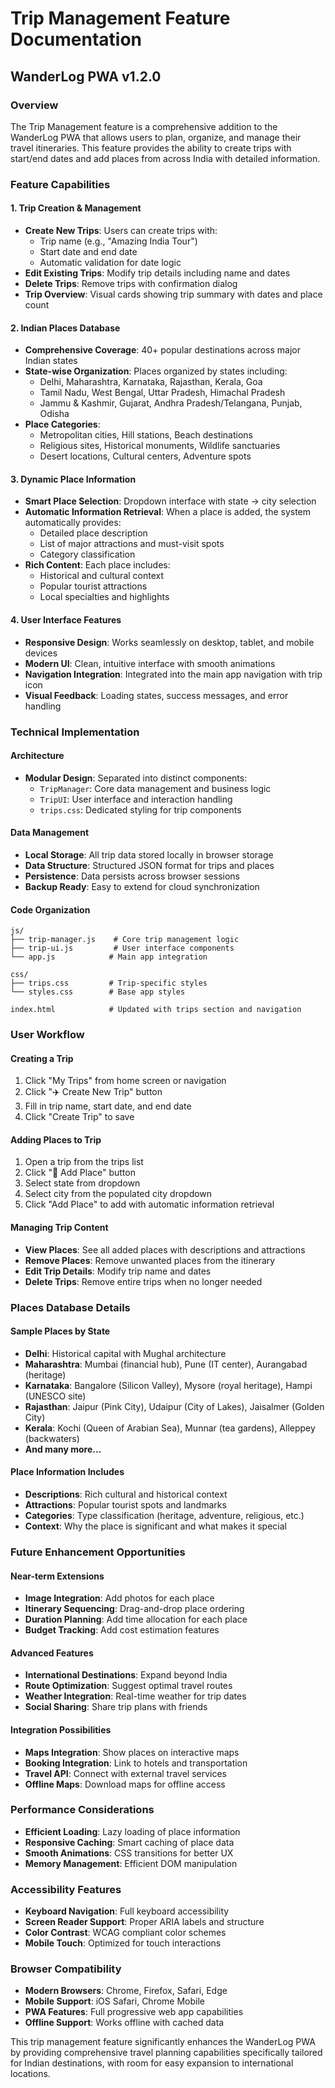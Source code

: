 # Trip Management Feature Documentation
## WanderLog PWA v1.2.0

### Overview
The Trip Management feature is a comprehensive addition to the WanderLog PWA that allows users to plan, organize, and manage their travel itineraries. This feature provides the ability to create trips with start/end dates and add places from across India with detailed information.

### Feature Capabilities

#### 1. Trip Creation & Management
- **Create New Trips**: Users can create trips with:
  - Trip name (e.g., "Amazing India Tour")
  - Start date and end date
  - Automatic validation for date logic
- **Edit Existing Trips**: Modify trip details including name and dates
- **Delete Trips**: Remove trips with confirmation dialog
- **Trip Overview**: Visual cards showing trip summary with dates and place count

#### 2. Indian Places Database
- **Comprehensive Coverage**: 40+ popular destinations across major Indian states
- **State-wise Organization**: Places organized by states including:
  - Delhi, Maharashtra, Karnataka, Rajasthan, Kerala, Goa
  - Tamil Nadu, West Bengal, Uttar Pradesh, Himachal Pradesh
  - Jammu & Kashmir, Gujarat, Andhra Pradesh/Telangana, Punjab, Odisha
- **Place Categories**: 
  - Metropolitan cities, Hill stations, Beach destinations
  - Religious sites, Historical monuments, Wildlife sanctuaries
  - Desert locations, Cultural centers, Adventure spots

#### 3. Dynamic Place Information
- **Smart Place Selection**: Dropdown interface with state → city selection
- **Automatic Information Retrieval**: When a place is added, the system automatically provides:
  - Detailed place description
  - List of major attractions and must-visit spots
  - Category classification
- **Rich Content**: Each place includes:
  - Historical and cultural context
  - Popular tourist attractions
  - Local specialties and highlights

#### 4. User Interface Features
- **Responsive Design**: Works seamlessly on desktop, tablet, and mobile devices
- **Modern UI**: Clean, intuitive interface with smooth animations
- **Navigation Integration**: Integrated into the main app navigation with trip icon
- **Visual Feedback**: Loading states, success messages, and error handling

### Technical Implementation

#### Architecture
- **Modular Design**: Separated into distinct components:
  - `TripManager`: Core data management and business logic
  - `TripUI`: User interface and interaction handling
  - `trips.css`: Dedicated styling for trip components

#### Data Management
- **Local Storage**: All trip data stored locally in browser storage
- **Data Structure**: Structured JSON format for trips and places
- **Persistence**: Data persists across browser sessions
- **Backup Ready**: Easy to extend for cloud synchronization

#### Code Organization
```
js/
├── trip-manager.js    # Core trip management logic
├── trip-ui.js         # User interface components
└── app.js            # Main app integration

css/
├── trips.css         # Trip-specific styles
└── styles.css        # Base app styles

index.html            # Updated with trips section and navigation
```

### User Workflow

#### Creating a Trip
1. Click "My Trips" from home screen or navigation
2. Click "✈️ Create New Trip" button
3. Fill in trip name, start date, and end date
4. Click "Create Trip" to save

#### Adding Places to Trip
1. Open a trip from the trips list
2. Click "📍 Add Place" button
3. Select state from dropdown
4. Select city from the populated city dropdown
5. Click "Add Place" to add with automatic information retrieval

#### Managing Trip Content
- **View Places**: See all added places with descriptions and attractions
- **Remove Places**: Remove unwanted places from the itinerary
- **Edit Trip Details**: Modify trip name and dates
- **Delete Trips**: Remove entire trips when no longer needed

### Places Database Details

#### Sample Places by State
- **Delhi**: Historical capital with Mughal architecture
- **Maharashtra**: Mumbai (financial hub), Pune (IT center), Aurangabad (heritage)
- **Karnataka**: Bangalore (Silicon Valley), Mysore (royal heritage), Hampi (UNESCO site)
- **Rajasthan**: Jaipur (Pink City), Udaipur (City of Lakes), Jaisalmer (Golden City)
- **Kerala**: Kochi (Queen of Arabian Sea), Munnar (tea gardens), Alleppey (backwaters)
- **And many more...**

#### Place Information Includes
- **Descriptions**: Rich cultural and historical context
- **Attractions**: Popular tourist spots and landmarks
- **Categories**: Type classification (heritage, adventure, religious, etc.)
- **Context**: Why the place is significant and what makes it special

### Future Enhancement Opportunities

#### Near-term Extensions
- **Image Integration**: Add photos for each place
- **Itinerary Sequencing**: Drag-and-drop place ordering
- **Duration Planning**: Add time allocation for each place
- **Budget Tracking**: Add cost estimation features

#### Advanced Features
- **International Destinations**: Expand beyond India
- **Route Optimization**: Suggest optimal travel routes
- **Weather Integration**: Real-time weather for trip dates
- **Social Sharing**: Share trip plans with friends

#### Integration Possibilities
- **Maps Integration**: Show places on interactive maps
- **Booking Integration**: Link to hotels and transportation
- **Travel API**: Connect with external travel services
- **Offline Maps**: Download maps for offline access

### Performance Considerations
- **Efficient Loading**: Lazy loading of place information
- **Responsive Caching**: Smart caching of place data
- **Smooth Animations**: CSS transitions for better UX
- **Memory Management**: Efficient DOM manipulation

### Accessibility Features
- **Keyboard Navigation**: Full keyboard accessibility
- **Screen Reader Support**: Proper ARIA labels and structure
- **Color Contrast**: WCAG compliant color schemes
- **Mobile Touch**: Optimized for touch interactions

### Browser Compatibility
- **Modern Browsers**: Chrome, Firefox, Safari, Edge
- **Mobile Support**: iOS Safari, Chrome Mobile
- **PWA Features**: Full progressive web app capabilities
- **Offline Support**: Works offline with cached data

This trip management feature significantly enhances the WanderLog PWA by providing comprehensive travel planning capabilities specifically tailored for Indian destinations, with room for easy expansion to international locations.
